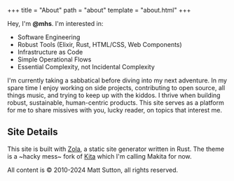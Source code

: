 +++
title = "About"
path = "about"
template = "about.html"
+++

Hey, I'm **@mhs**. I'm interested in:

- Software Engineering
- Robust Tools (Elixir, Rust, HTML/CSS, Web Components)
- Infrastructure as Code
- Simple Operational Flows
- Essential Complexity, not Incidental Complexity

I'm currently taking a sabbatical before diving into my next adventure. In my spare time I enjoy working on side projects, contributing to open source, all things music, and trying to keep up with the kiddos. I thrive when building robust, sustainable, human-centric products. This site serves as a platform for me to share missives with you, lucky reader, on topics that interest me.

## Site Details

This site is built with [Zola](https://www.getzola.org/), a static site generator written in Rust. The theme is a ~hacky mess~ fork of [Kita](https://github.com/st1020/kita) which I'm calling Makita for now.

All content is © 2010-2024 Matt Sutton, all rights reserved.
